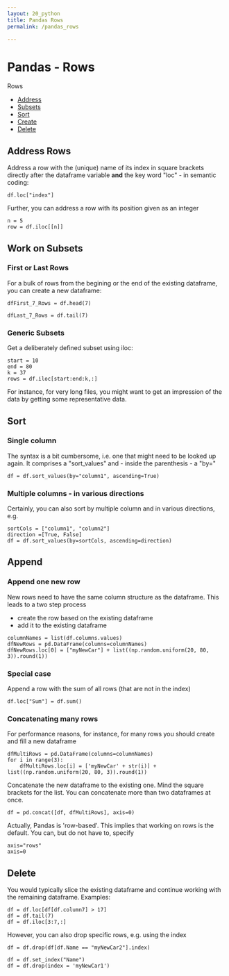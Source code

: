 ```yaml
---
layout: 20_python
title: Pandas Rows
permalink: /pandas_rows

---
```


# Pandas - Rows

Rows

- [Address](#address-rows)
- [Subsets](#work-on-subsets)
- [Sort](#sort)
- [Create](#create-rows)
- [Delete](#delete-rows)


## Address Rows

Address a row with the (unique) name of its index in square brackets directly after the dataframe variable **and** the key word "loc" - in semantic coding:

>
    df.loc["index"]


Further, you can address a row with its position given as an integer

>
    n = 5
    row = df.iloc[[n]]

## Work on Subsets

### First or Last Rows

For a bulk of rows from the begining or the end of the existing dataframe, you can create a new dataframe:

>
    dfFirst_7_Rows = df.head(7)

>
    dfLast_7_Rows = df.tail(7)


### Generic Subsets

Get a deliberately defined subset using iloc:

>
    start = 10
    end = 80
    k = 37
    rows = df.iloc[start:end:k,:]    

For instance, for very long files, you might want to get an impression of the data by getting some representative data.
## Sort

### Single column

The syntax is a bit cumbersome, i.e. one that might need to be looked up again.
It comprises a "sort_values" and - inside the parenthesis - a "by="

> 
    df = df.sort_values(by="column1", ascending=True)


### Multiple columns - in various directions

Certainly, you can also sort by multiple column and in various directions, e.g. 

>
    sortCols = ["column1", "column2"]
    direction =[True, False]
    df = df.sort_values(by=sortCols, ascending=direction)    


## Append

### Append one new row

New rows need to have the same column structure as the dataframe. 
This leads to a two step process
- create the row based on the existing dataframe
- add it to the existing dataframe

>
    columnNames = list(df.columns.values)
    dfNewRows = pd.DataFrame(columns=columnNames)
    dfNewRows.loc[0] = ["myNewCar"] + list((np.random.uniform(20, 80, 3)).round(1))


### Special case

Append a row with the sum of all rows (that are not in the index)

>
    df.loc["Sum"] = df.sum()

### Concatenating many rows

For performance reasons, for instance, for many rows you should create and fill a new dataframe

> 
    dfMultiRows = pd.DataFrame(columns=columnNames)
    for i in range(3):
        dfMultiRows.loc[i] = ['myNewCar' + str(i)] + list((np.random.uniform(20, 80, 3)).round(1))

Concatenate the new dataframe to the existing one. Mind the square brackets for the list. You can concatenate more than two dataframes at once.

>
    df = pd.concat([df, dfMultiRows], axis=0)

Actually, Pandas is 'row-based'. This implies that working on rows is the default. You can, but do not have to, specify 

>
    axis="rows"
    axis=0    

## Delete

You would typically slice the existing dataframe and continue working with the remaining dataframe. Examples:

>
    df = df.loc[df[df.column7] > 17]
    df = df.tail(7)
    df = df.iloc[3:7,:]

However, you can also drop specific rows, e.g. using the index

>
    df = df.drop(df[df.Name == "myNewCar2"].index)

>
    df = df.set_index("Name")
    df = df.drop(index = 'myNewCar1')













